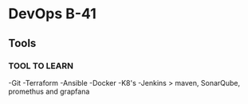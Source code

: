 # DevOps B-41

## Tools

### TOOL TO LEARN

-Git 
-Terraform
-Ansible
-Docker
-K8's
-Jenkins > maven, SonarQube, promethus and grapfana

